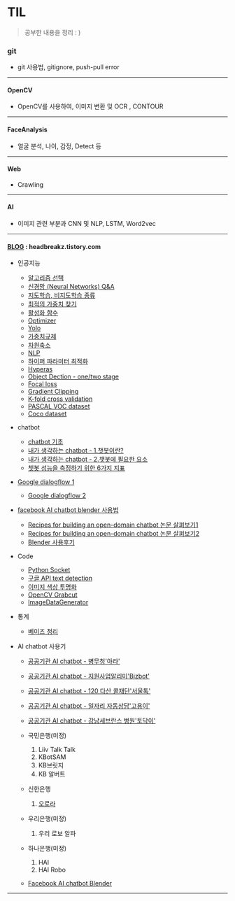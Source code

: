 # TIL 

> 공부한 내용을 정리 : )

### git

* git 사용법, gitignore, push-pull error

---

#### OpenCV

* OpenCV를 사용하여, 이미지 변환 및 OCR , CONTOUR 

---

#### FaceAnalysis

* 얼굴 분석, 나이, 감정, Detect 등 

---

#### Web

* Crawling

---

#### AI

* 이미지 관련 부분과 CNN  및 NLP, LSTM, Word2vec

---

#### [BLOG](headbreakz.tistory.com) : headbreakz.tistory.com

* 인공지능

  * [알고리즘 선택](https://headbreakz.tistory.com/entry/인공지능-알고리즘-선택)
  * [신경망 (Neural Networks) Q&A](https://headbreakz.tistory.com/entry/인공지능-QA-1)
  * [지도학습, 비지도학습 종류](https://headbreakz.tistory.com/entry/인공지능-지도학습비지도학습-알고리즘-종류)
  * [최적의 가중치 찾기](https://headbreakz.tistory.com/entry/인공지능-최적의-가중치-찾기)
  * [활성화 함수](https://headbreakz.tistory.com/entry/인공지능-활성화-함수)
  * [Optimizer](https://headbreakz.tistory.com/entry/인공지능-Optimizer)
  * [Yolo](https://headbreakz.tistory.com/entry/인공지능-YOLO)
  * [가중치규제](https://headbreakz.tistory.com/entry/인공지능-가중치-규제)
  * [차원축소](https://headbreakz.tistory.com/entry/인공지능-차원축소)
  * [NLP](https://headbreakz.tistory.com/entry/인공지능-NLP)
  * [하이퍼 파라미터 최적화](https://headbreakz.tistory.com/entry/인공지능-하이퍼-파라미터-최적화)
  * [Hyperas](https://headbreakz.tistory.com/entry/인공지능-Hyperas)
  * [Object Dection - one/two stage](https://headbreakz.tistory.com/entry/인공지능-two-stage-method)
  * [Focal loss](https://headbreakz.tistory.com/entry/인공지능-Batch-Mini-Batch)
  * [Gradient Clipping](https://headbreakz.tistory.com/entry/인공지능-Gradient-Clipping)
  * [K-fold cross validation](https://headbreakz.tistory.com/entry/k-fold-cross-validation)
  * [PASCAL VOC dataset](https://headbreakz.tistory.com/entry/PASCAL-VOC)
  * [Coco dataset](https://headbreakz.tistory.com/entry/coco)
* chatbot

  * [chatbot 기초](https://headbreakz.tistory.com/entry/chatbot-기초-내용)
  * [내가 생각하는 chatbot - 1.챗봇이란?](https://headbreakz.tistory.com/entry/chatbot-%EB%82%B4%EA%B0%80-%EC%83%9D%EA%B0%81%ED%95%98%EB%8A%94-chatbot)
  * [내가 생각하는 chatbot - 2.챗봇에 필요한 요소](https://headbreakz.tistory.com/entry/chatbot-%EB%82%B4%EA%B0%80-%EC%83%9D%EA%B0%81%ED%95%98%EB%8A%94-chatbot-2-%EC%B1%97%EB%B4%87%EC%97%90-%ED%95%84%EC%9A%94%ED%95%9C-%EC%9A%94%EC%86%8C)
  * [챗봇 성능을 측정하기 위한 6가지 지표](https://headbreakz.tistory.com/entry/Chatbot-%EC%B1%97%EB%B4%87-%EC%84%B1%EB%8A%A5%EC%9D%84-%EC%B8%A1%EC%A0%95%ED%95%98%EA%B8%B0-%EC%9C%84%ED%95%9C-6%EA%B0%80%EC%A7%80-%EC%A7%80%ED%91%9C)
* [Google dialogflow 1](https://headbreakz.tistory.com/entry/chatbot-Google-dialogflow-1)
  
  * [Google dialogflow 2](https://headbreakz.tistory.com/entry/chatbot-Google-dialogflow-2)
* [facebook AI chatbot blender 사용법](https://headbreakz.tistory.com/entry/Chatbot-facebook-AI-chatbot-blender-%EC%82%AC%EC%9A%A9%EB%B0%A9%EB%B2%95-colab)
  * [Recipes for building an open-domain chatbot 논문 살펴보기1](https://headbreakz.tistory.com/entry/Chatbot-Recipes-for-building-an-open-domain-chatbot-%EC%82%B4%ED%8E%B4%EB%B3%B4%EA%B8%B0-1)
  * [Recipes for building an open-domain chatbot 논문 살펴보기2](https://headbreakz.tistory.com/entry/Chatbot-Recipes-for-building-an-open-domain-chatbot-%EC%82%B4%ED%8E%B4%EB%B3%B4%EA%B8%B0-2)
  * [Blender 사용후기](https://headbreakz.tistory.com/entry/chatbot-facebook-AI-chatbot-%EC%82%AC%EC%9A%A9%EA%B8%B0-Blender)
* Code

  * [Python Socket](https://headbreakz.tistory.com/entry/Code-Python-Socket)
  * [구글 API text detection](https://headbreakz.tistory.com/entry/code-이미지에서-글씨-찾기-구글-API-windows에서)
  * [이미지 색상 투명화](https://headbreakz.tistory.com/entry/code-이미지에서-픽셀-투명화-하기)
  * [OpenCV Grabcut](https://headbreakz.tistory.com/entry/code-OpenCV-GrabCut)
  * [ImageDataGenerator](https://headbreakz.tistory.com/entry/CODE-ImageDataGenerator)
* 통계
  
  * [베이즈 정리](https://headbreakz.tistory.com/entry/통계-베이즈-정리)
* AI chatbot 사용기
  * [공공기관 AI chatbot - 병무청'아라'](https://headbreakz.tistory.com/entry/chatbot-%EA%B3%B5%EA%B3%B5%EA%B8%B0%EA%B4%80-AI-Chatbot-%EC%82%AC%EC%9A%A9%EA%B8%B0-%EB%B3%91%EB%AC%B4%EC%B2%AD-%EC%95%84%EB%9D%BC)
  
  * [공공기관 AI chatbot - 지원사업알리미'Bizbot' ](https://headbreakz.tistory.com/entry/chatbot-%EA%B3%B5%EA%B3%B5%EA%B8%B0%EA%B4%80-AI-Chatbot-%EC%82%AC%EC%9A%A9%EA%B8%B0-%EC%A7%80%EC%9B%90%EC%82%AC%EC%97%85%EC%95%8C%EB%A6%AC%EB%AF%B8-BizBot)
  
  * [공공기관 AI chatbot - 120 다산 콜재단'서울톡'](https://headbreakz.tistory.com/entry/chatbot-%EA%B3%B5%EA%B3%B5%EA%B8%B0%EA%B4%80-AI-Chatbot-%EC%82%AC%EC%9A%A9%EA%B8%B0-120-%EB%8B%A4%EC%82%B0-%EC%BD%9C%EC%9E%AC%EB%8B%A8-%EC%84%9C%EC%9A%B8%ED%86%A1)
  
  * [공공기관 AI chatbot - 일자리 자동상담'고용이'](https://headbreakz.tistory.com/entry/chatbot-%EA%B3%B5%EA%B3%B5%EA%B8%B0%EA%B4%80-AI-Chatbot-%EC%82%AC%EC%9A%A9%EA%B8%B0-%EC%9D%BC%EC%9E%90%EB%A6%AC-%EC%9E%90%EB%8F%99%EC%83%81%EB%8B%B4-%EA%B3%A0%EC%9A%A9%EC%9D%B4)
  
  * [공공기관 AI chatbot - 강남세브란스 병원'토닥이'](https://headbreakz.tistory.com/entry/chatbot-AI-Chatbot-%EC%82%AC%EC%9A%A9%EA%B8%B0-%EA%B0%95%EB%82%A8%EC%84%B8%EB%B8%8C%EB%9E%80%EC%8A%A4%EB%B3%91%EC%9B%90-%ED%86%A0%EB%8B%A5%EC%9D%B4)
  
  * 국민은행(미정)
    1. Liiv Talk Talk
    2. KBotSAM
    3. KB브릿지
    4. KB 알버트
    
  * 신한은행
    
    1. [오로라](https://headbreakz.tistory.com/entry/Chatbot-%EC%9D%80%ED%96%89-APP-%EC%B1%97%EB%B4%87-%EC%82%AC%EC%9A%A9%EA%B8%B0-%EC%8B%A0%ED%95%9C%EC%9D%80%ED%96%89-%EC%8F%A0%EB%A9%94%EC%9D%B4%ED%8A%B8-%EC%98%A4%EB%A1%9C%EB%9D%BC)
    
  * 우리은행(미정)
    
    1. 우리 로보 알파
    
  * 하나은행(미정)
    1. HAI
    2. HAI Robo
    
  * [Facebook AI chatbot Blender](https://headbreakz.tistory.com/entry/chatbot-facebook-AI-chatbot-%EC%82%AC%EC%9A%A9%EA%B8%B0-Blender)
  
    

---




